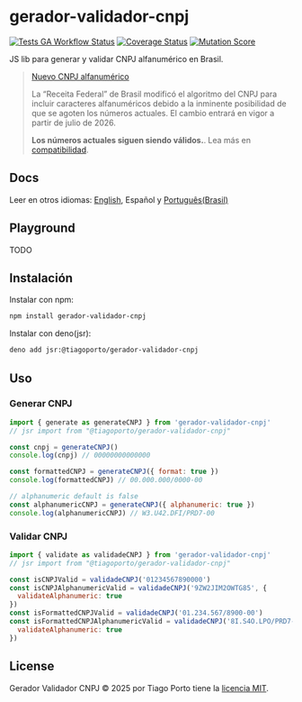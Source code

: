 # gerador-validador-cnpj

[![Tests GA Workflow Status](https://img.shields.io/github/actions/workflow/status/tiagoporto/gerador-validador-cpf/unit-tests.yml?label=unit%20tests&logo=githubactions&logoColor=white&style=flat-square)](https://github.com/tiagoporto/gerador-validador-cpf/actions/workflows/unit-tests.yml)
[![Coverage Status](https://img.shields.io/coverallsCoverage/github/tiagoporto/gerador-validador-cpf.svg?logo=coveralls&style=flat-square)](https://coveralls.io/github/tiagoporto/gerador-validador-cpf)
[![Mutation Score](https://img.shields.io/endpoint?style=flat-square&url=https://badge-api.stryker-mutator.io/github.com/tiagoporto/gerador-validador-cpf/main)](https://dashboard.stryker-mutator.io/reports/github.com/tiagoporto/gerador-validador-cpf/main)

JS lib para generar y validar CNPJ alfanumérico en Brasil.

> [Nuevo CNPJ alfanumérico](https://tiagoporto.com/pt-br/blog/novo-cnpj-seu-codigo-esta-preparado-para-a-mudanca/)
>
> La “Receita Federal” de Brasil modificó el algoritmo del CNPJ para incluir
> caracteres alfanuméricos debido a la inminente posibilidad de que se agoten los
> números actuales. El cambio entrará en vigor a partir de julio de 2026.
>
> **Los números actuales siguen siendo válidos.**. Lea más en [compatibilidad](#compatibilidad).

## Docs

Leer en otros idiomas: [English](https://github.com/tiagoporto/gerador-validador-cpf/blob/main/packages/gerador-validador-cnpj/README.en.md), Español y [Português(Brasil)](https://github.com/tiagoporto/gerador-validador-cpf/blob/main/packages/gerador-validador-cnpj/README.md)

## Playground

TODO

## Instalación

Instalar con npm:

```bash
npm install gerador-validador-cnpj
```

Instalar con deno(jsr):

```bash
deno add jsr:@tiagoporto/gerador-validador-cnpj
```

## Uso

### Generar CNPJ

```js
import { generate as generateCNPJ } from 'gerador-validador-cnpj'
// jsr import from "@tiagoporto/gerador-validador-cnpj"

const cnpj = generateCNPJ()
console.log(cnpj) // 00000000000000

const formattedCNPJ = generateCNPJ({ format: true })
console.log(formattedCNPJ) // 00.000.000/0000-00

// alphanumeric default is false
const alphanumericCNPJ = generateCNPJ({ alphanumeric: true })
console.log(alphanumericCNPJ) // W3.U42.DFI/PRD7-00
```

### Validar CNPJ

```js
import { validate as validadeCNPJ } from 'gerador-validador-cnpj'
// jsr import from "@tiagoporto/gerador-validador-cnpj"

const isCNPJValid = validadeCNPJ('01234567890000')
const isCNPJAlphanumericValid = validadeCNPJ('9ZW2JIM2OWTG85', {
  validateAlphanumeric: true
})
const isFormattedCNPJValid = validadeCNPJ('01.234.567/8900-00')
const isFormattedCNPJAlphanumericValid = validadeCNPJ('8I.S4O.LPO/PRD7-81', {
  validateAlphanumeric: true
})
```

## License

Gerador Validador CNPJ © 2025 por Tiago Porto tiene la [licencia MIT](https://github.com/tiagoporto/gerador-validador-cpf/blob/main/LICENSE).
